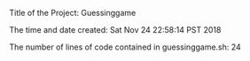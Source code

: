 Title of the Project: Guessinggame

The time and date created: Sat Nov 24 22:58:14 PST 2018

The number of lines of code contained in guessinggame.sh: 24
